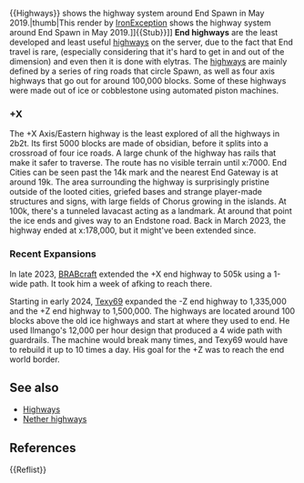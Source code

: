 {{Highways}}
 shows the highway system around End Spawn in May 2019.|thumb|This render by [IronException](https://2b2t.miraheze.org/wiki/IronException) shows the highway system around End Spawn in May 2019.]]{{Stub}}]]
**End highways** are the least developed and least useful [highways](https://2b2t.miraheze.org/wiki/highways) on the server, due to the fact that End travel is rare, (especially considering that it's hard to get in and out of the dimension) and even then it is done with elytras. The [highways](https://2b2t.miraheze.org/wiki/highways) are mainly defined by a series of ring roads that circle Spawn, as well as four axis highways that go out for around 100,000 blocks. Some of these highways were made out of ice or cobblestone using automated piston machines.

### +X
The +X Axis/Eastern highway is the least explored of all the highways in 2b2t. Its first 5000 blocks are made of obsidian, before it splits into a crossroad of four ice roads. A large chunk of the highway has rails that make it safer to traverse. The route has no visible terrain until x:7000. End Cities can be seen past the 14k mark and the nearest End Gateway is at around 19k. The area surrounding the highway is surprisingly pristine outside of the looted cities, griefed bases and strange player-made structures and signs, with large fields of Chorus growing in the islands. At 100k, there's a tunneled lavacast acting as a landmark. At around that point the ice ends and gives way to an Endstone road. Back in March 2023, the highway ended at x:178,000, but it might've been extended since.

### Recent Expansions
In late 2023, [BRABcraft](https://2b2t.miraheze.org/wiki/BRABcraft) extended the +X end highway to 505k using a 1-wide path. It took him a week of afking to reach there.

Starting in early 2024, [Texy69](https://2b2t.miraheze.org/wiki/Texy69) expanded the -Z end highway to 1,335,000 and the +Z end highway to 1,500,000. The highways are located around 100 blocks above the old ice highways and start at where they used to end. He used Ilmango's 12,000 per hour design that produced a 4 wide path with guardrails. The machine would break many times, and Texy69 would have to rebuild it up to 10 times a day. His goal for the +Z was to reach the end world border.

## See also
* [Highways](https://2b2t.miraheze.org/wiki/Highways)
* [Nether highways](https://2b2t.miraheze.org/wiki/Nether_highways)

## References
{{Reflist}}